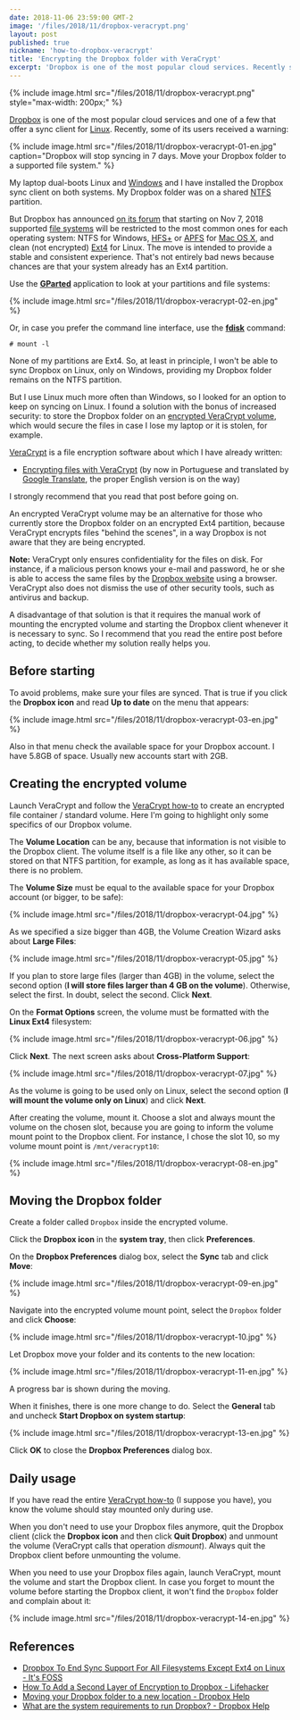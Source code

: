 ```yaml
---
date: 2018-11-06 23:59:00 GMT-2
image: '/files/2018/11/dropbox-veracrypt.png'
layout: post
published: true
nickname: 'how-to-dropbox-veracrypt'
title: 'Encrypting the Dropbox folder with VeraCrypt'
excerpt: 'Dropbox is one of the most popular cloud services. Recently some of its users received a warning that it will stop syncing due to the use of an unsupported file system. See how to keep Dropbox syncing and in addition protect your local Dropbox folder against unauthorized access storing it on an encrypted VeraCrypt volume.'
---
```


{% include image.html src="/files/2018/11/dropbox-veracrypt.png" style="max-width: 200px;" %}

[Dropbox] is one of the most popular cloud services and one of a few that offer a sync client for [Linux]. Recently, some of its users received a warning:

{% include image.html src="/files/2018/11/dropbox-veracrypt-01-en.jpg" caption="Dropbox will stop syncing in 7 days. Move your Dropbox folder to a supported file system." %}

My laptop dual-boots Linux and [Windows] and I have installed the Dropbox sync client on both systems. My Dropbox folder was on a shared [NTFS] partition.

But Dropbox has announced [on its forum][dropboxforum] that starting on Nov 7, 2018 supported [file systems][fs] will be restricted to the most common ones for each operating system: NTFS for Windows, [HFS+] or [APFS] for [Mac OS X][macosx], and clean (not encrypted) [Ext4] for Linux. The move is intended to provide a stable and consistent experience. That's not entirely bad news because chances are that your system already has an Ext4 partition.

Use the [**GParted**][gparted] application to look at your partitions and file systems:

{% include image.html src="/files/2018/11/dropbox-veracrypt-02-en.jpg" %}

Or, in case you prefer the command line interface, use the [**fdisk**][fdisk] command:

```
# mount -l
```

None of my partitions are Ext4. So, at least in principle, I won't be able to sync Dropbox on Linux, only on Windows, providing my Dropbox folder remains on the NTFS partition.

But I use Linux much more often than Windows, so I looked for an option to keep on syncing on Linux. I found a solution with the bonus of increased security: to store the Dropbox folder on an [encrypted VeraCrypt volume][how-to-veracrypt], which would secure the files in case I lose my laptop or it is stolen, for example.

[VeraCrypt] is a file encryption software about which I have already written:

- [Encrypting files with VeraCrypt][how-to-veracrypt] (by now in Portuguese and translated by [Google Translate][google-translate], the proper English version is on the way)

I strongly recommend that you read that post before going on.

An encrypted VeraCrypt volume may be an alternative for those who currently store the Dropbox folder on an encrypted Ext4 partition, because VeraCrypt encrypts files "behind the scenes", in a way Dropbox is not aware that they are being encrypted.

**Note:** VeraCrypt only ensures confidentiality for the files on disk. For instance, if a malicious person knows your e-mail and password, he or she is able to access the same files by the [Dropbox website][dropbox] using a browser. VeraCrypt also does not dismiss the use of other security tools, such as antivirus and backup.

A disadvantage of that solution is that it requires the manual work of mounting the encrypted volume and starting the Dropbox client whenever it is necessary to sync. So I recommend that you read the entire post before acting, to decide whether my solution really helps you.

## Before starting

To avoid problems, make sure your files are synced. That is true if you click the **Dropbox icon** and read **Up to date** on the menu that appears:

{% include image.html src="/files/2018/11/dropbox-veracrypt-03-en.jpg" %}

Also in that menu check the available space for your Dropbox account. I have 5.8GB of space. Usually new accounts start with 2GB.

## Creating the encrypted volume

Launch VeraCrypt and follow the [VeraCrypt how-to][how-to-veracrypt] to create an encrypted file container / standard volume. Here I'm going to highlight only some specifics of our Dropbox volume.

The **Volume Location** can be any, because that information is not visible to the Dropbox client. The volume itself is a file like any other, so it can be stored on that NTFS partition, for example, as long as it has available space, there is no problem.

The **Volume Size** must be equal to the available space for your Dropbox account (or bigger, to be safe):

{% include image.html src="/files/2018/11/dropbox-veracrypt-04.jpg" %}

As we specified a size bigger than 4GB, the Volume Creation Wizard asks about **Large Files**:

{% include image.html src="/files/2018/11/dropbox-veracrypt-05.jpg" %}

If you plan to store large files (larger than 4GB) in the volume, select the second option (**I will store files larger than 4 GB on the volume**). Otherwise, select the first. In doubt, select the second. Click **Next**.

On the **Format Options** screen, the volume must be formatted with the **Linux Ext4** filesystem:

{% include image.html src="/files/2018/11/dropbox-veracrypt-06.jpg" %}

Click **Next**. The next screen asks about **Cross-Platform Support**:

{% include image.html src="/files/2018/11/dropbox-veracrypt-07.jpg" %}

As the volume is going to be used only on Linux, select the second option (**I will mount the volume only on Linux**) and click **Next**.

After creating the volume, mount it. Choose a slot and always mount the volume on the chosen slot, because you are going to inform the volume mount point to the Dropbox client. For instance, I chose the slot 10, so my volume mount point is `/mnt/veracrypt10`:

{% include image.html src="/files/2018/11/dropbox-veracrypt-08-en.jpg" %}

## Moving the Dropbox folder

Create a folder called `Dropbox` inside the encrypted volume.

Click the **Dropbox icon** in the **system tray**, then click **Preferences**.

On the **Dropbox Preferences** dialog box, select the **Sync** tab and click **Move**:

{% include image.html src="/files/2018/11/dropbox-veracrypt-09-en.jpg" %}

Navigate into the encrypted volume mount point, select the `Dropbox` folder and click **Choose**:

{% include image.html src="/files/2018/11/dropbox-veracrypt-10.jpg" %}

Let Dropbox move your folder and its contents to the new location:

{% include image.html src="/files/2018/11/dropbox-veracrypt-11-en.jpg" %}

A progress bar is shown during the moving.

When it finishes, there is one more change to do. Select the **General** tab and uncheck **Start Dropbox on system startup**:

{% include image.html src="/files/2018/11/dropbox-veracrypt-13-en.jpg" %}

Click **OK** to close the **Dropbox Preferences** dialog box.

## Daily usage

If you have read the entire [VeraCrypt how-to][how-to-veracrypt] (I suppose you have), you know the volume should stay mounted only during use.

When you don't need to use your Dropbox files anymore, quit the Dropbox client (click the **Dropbox icon** and then click **Quit Dropbox**) and unmount the volume (VeraCrypt calls that operation *dismount*). Always quit the Dropbox client before unmounting the volume.

When you need to use your Dropbox files again, launch VeraCrypt, mount the volume and start the Dropbox client. In case you forget to mount the volume before starting the Dropbox client, it won't find the `Dropbox` folder and complain about it:

{% include image.html src="/files/2018/11/dropbox-veracrypt-14-en.jpg" %}

## References

- [Dropbox To End Sync Support For All Filesystems Except Ext4 on Linux - It's FOSS][itsfoss]
- [How To Add a Second Layer of Encryption to Dropbox - Lifehacker][lifehacker]
- [Moving your Dropbox folder to a new location - Dropbox Help][move-dropbox-folder]
- [What are the system requirements to run Dropbox? - Dropbox Help][system-requirements]

[dropbox]:              https://www.dropbox.com
[linux]:                https://www.kernel.org/linux.html
[windows]:              https://www.microsoft.com/windows/
[ntfs]:                 https://en.wikipedia.org/wiki/NTFS
[dropboxforum]:         https://www.dropboxforum.com/t5/Syncing-and-uploads/Linux-Dropbox-client-warn-me-that-it-ll-stop-syncing-in-Nov-why/m-p/290065/highlight/true#M42255
[fs]:                   https://en.wikipedia.org/wiki/File_system
[hfs+]:                 https://en.wikipedia.org/wiki/HFS_Plus
[apfs]:                 https://en.wikipedia.org/wiki/Apple_File_System
[macosx]:               http://www.apple.com/macosx/
[ext4]:                 https://en.wikipedia.org/wiki/Ext4
[gparted]:              https://gparted.org/
[fdisk]:                https://www.gnu.org/software/fdisk/
[how-to-veracrypt]:     http://translate.google.com/translate?js=n&sl=pt&tl=en&u=https://kamarada.github.io/pt/2018/10/15/criptografia-de-arquivos-com-o-veracrypt/
[veracrypt]:            https://www.veracrypt.fr/
[google-translate]:     https://translate.google.com.br/
[itsfoss]:              https://itsfoss.com/dropbox-linux-ext4-only/
[lifehacker]:           https://lifehacker.com/5794486/how-to-add-a-second-layer-of-encryption-to-dropbox
[move-dropbox-folder]:  https://www.dropbox.com/help/desktop-web/move-dropbox-folder
[system-requirements]:  https://www.dropbox.com/help/desktop-web/system-requirements#desktop

